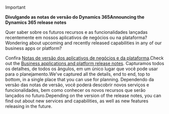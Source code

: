 > [!IMPORTANT]
> <span data-ttu-id="096ae-101">**Divulgando as notas de versão do Dynamics 365**</span><span class="sxs-lookup"><span data-stu-id="096ae-101">**Announcing the Dynamics 365 release notes**</span></span>
>
> <span data-ttu-id="096ae-102">Quer saber sobre os futuros recursos e as funcionalidades lançadas recentemente em nossos aplicativos de negócios ou na plataforma?</span><span class="sxs-lookup"><span data-stu-id="096ae-102">Wondering about upcoming and recently released capabilities in any of our business apps or platform?</span></span> 
> 
> <span data-ttu-id="096ae-103">Confira [Notas de versão dos aplicativos de negócios e da plataforma](https://go.microsoft.com/fwlink/?linkid=2010158).</span><span class="sxs-lookup"><span data-stu-id="096ae-103">Check out the [Business applications and platform release notes](https://go.microsoft.com/fwlink/?linkid=2010158).</span></span> <span data-ttu-id="096ae-104">Capturamos todos os detalhes, de todos os ângulos, em um único lugar que você pode usar para o planejamento.</span><span class="sxs-lookup"><span data-stu-id="096ae-104">We've captured all the details, end to end, top to bottom, in a single place that you can use for planning.</span></span> <span data-ttu-id="096ae-105">Dependendo da versão das notas de versão, você poderá descobrir novos serviços e funcionalidades, bem como conhecer os novos recursos que serão lançados no futuro.</span><span class="sxs-lookup"><span data-stu-id="096ae-105">Depending on the version of the release notes, you can find out about new services and capabilities, as well as new features releasing in the future.</span></span>
